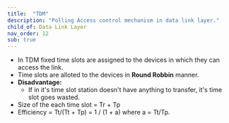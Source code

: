 ```yaml
---
title:  "TDM"
description: "Polling Access control mechanism in data link layer."
child_of: Data Link Layer
nav_order: 12
sub: true
---
```


- In TDM fixed time slots are assigned to the devices in which they can access the link.
- Time slots are alloted to the devices in **Round Robbin** manner.
- **Disadvantage:**
    - If in it's time slot station doesn't have anything to transfer, it's time slot goes wasted. 
- Size of the each time slot = Tr + Tp
- Efficiency = Tt/(Tt + Tp) = 1 / (1 + a) where a = Tt/Tp.
